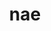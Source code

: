 ---
category: 3-letters
denotation: null
name: nae
reference_link: https://www.etymonline.com/word/nae
root_language: null
root_name: null
title: nae
type: free
word_sums:
- respelling: nae
  sum: 'Nae + '
---
